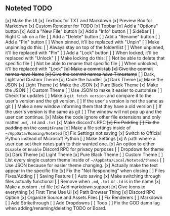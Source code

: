 ## Noteted TODO
[x] Make the UI
  [x] Textbox for TXT and Markdown
  [x] Preview Box for Markdown
  [x] Custom Renderer for TODO
  [x] Topbar
    [x] Add a "Options" button
    [x] Add a "New File" button
    [x] Add a "Info" button
  [ ] Sidebar
    [ ] Right Click on a file
      [ ] Add a "Delete" button
      [ ] Add a "Rename" button
      [ ] Add a "Pin" button
        [ ] When pinned, it'll be replaced with "Unpin"
          [ ] Make unpinning do this:
            [ ] Always stay on top of the folder/list
        [ ] When unpinned, it'll be replaced with "Pin"
      [ ] Add a "Lock" button
        [ ] When locked, it'll be replaced with "Unlock"
          [ ] Make locking do this:
            [ ] Not be able to delete that specific file
            [ ] Not be able to rename that specific file
        [ ] When unlocked, it'll be replaced with "Lock"
  ~~[x] Make a commit tab~~
    ~~[x] Give the commit names have Name~~
    ~~[x] Give the commit names have Timestamp~~
  [ ] Dark, Light and Custom Theme
    [x] Code the handler
    [x] Dark Theme
      [x] Make the JSON
    [x] Light Theme
      [x] Make the JSON
    [x] Pure Black Theme
      [x] Make the JSON
    [ ] Custom Theme
      [ ] Use JSON to make it easier to customize
[ ] Check for updates
  [ ] Make a `git fetch version` and compare it to the user's version and the git version.
    [ ] If the user's version is not the same as git
      [ ] Make a new window informing them that they have a old version
    [ ] If the user's version is the same as git
      [ ] The window will not pop up and the user can continue.
[x] Make the code ignore other file extensions and only matter `.md`, `.td` and `.txt`
[x] Make discord's RPC
~~[x] Fix Padding~~
  ~~[ ] Fix the padding on the `commitFrame`~~
[x] Make a file settings inside of `~/AppData/Roaming/Noteted`
  [x] Fix Settings not saving
    [x] Switch to Official Python instead of Microsoft Python
[ ] Make Settings
  [x] A path where a user can set their notes path to their wanted one.
  [x] An option to either `Disable` or `Enable` Discord RPC for privacy purposes
  [ ] Dropdown for theme
    [x] Dark Theme
    [x] Light Theme
    [x] Pure Black Theme
    [ ] Custom Theme
      [ ] List every single custom theme Inside of `~/AppData/Local/Noteted/themes`
      [ ] Use JSON because for easier theme changing.
[x] Actually make the text appear in the specific file
[x] Fix the "Not Responding" when closing
[ ] Files Fixes/Adding
  [ ] Saving Feature
  [ ] Auto saving
  [x] Make switching through files actually functional
  [ ] Remove when `.md`, `.txt` or `.td` is in the name
  [x] Make a custom `.td` file
  [x] Add markdown support
[x] Give Icons to everything
[x] First Time Use UI
  [x] Path Browser Thing
  [x] Discord RPC Option
[x] Organize Source and Assets Files
[ ] Fix Renderers
  [ ] Markdown
    [ ] Add Strikethrough
    [ ] Add Dropdowns
  [ ] Todo
    [ ] Fix the GOD damn lag when adding/renaming/deleting TODO or Board.